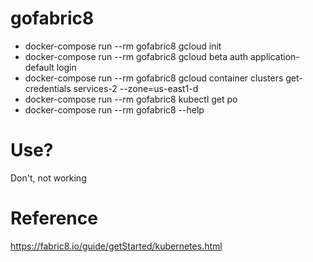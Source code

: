 # gofabric8

- docker-compose run --rm gofabric8 gcloud init
- docker-compose run --rm gofabric8 gcloud beta auth application-default login
- docker-compose run --rm gofabric8 gcloud container clusters get-credentials services-2 --zone=us-east1-d
- docker-compose run --rm gofabric8 kubectl get po
- docker-compose run --rm gofabric8 --help

# Use?
Don't, not working

# Reference
https://fabric8.io/guide/getStarted/kubernetes.html
